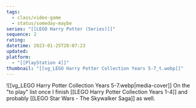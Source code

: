 ```yaml
---
tags:
  - class/video-game
  - status/someday-maybe
series: "[[LEGO Harry Potter (Series)]]"
sequence: 2
rating: 
datetime: 2023-01-25T20:07:23
updated: 
platform:
  - "[[PlayStation 4]]"
thumbnail: "[[vg_LEGO Harry Potter Collection Years 5-7_t.webp]]"
---
```

![[vg_LEGO Harry Potter Collection Years 5-7.webp|media-cover]]
On the "to play" list once I finish [[LEGO Harry Potter Collection Years 1-4]] and probably [[LEGO Star Wars - The Skywalker Saga]] as well.